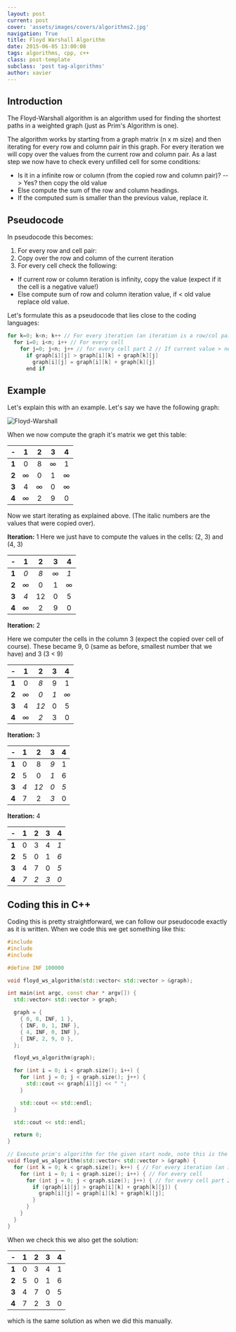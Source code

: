 ```yaml
---
layout: post
current: post
cover: 'assets/images/covers/algorithms2.jpg'
navigation: True
title: Floyd Warshall Algorithm
date: 2015-06-05 13:00:08
tags: algorithms, cpp, c++
class: post-template
subclass: 'post tag-algorithms'
author: xavier
---
```


## Introduction

The Floyd-Warshall algorithm is an algorithm used for finding the shortest paths in a weighted graph (just as Prim's Algorithm is one).

The algorithm works by starting from a graph matrix (n x m size) and then iterating for every row and column pair in this graph. For every iteration we will copy over the values from the current row and column pair. As a last step we now have to check every unfilled cell for some conditions:

* Is it in a infinite row or column (from the copied row and column pair)? --> Yes? then copy the old value
* Else compute the sum of the row and column headings.
* If the computed sum is smaller than the previous value, replace it.

## Pseudocode

In pseudocode this becomes:

1. For every row and cell pair:
1. Copy over the row and column of the current iteration
2. For every cell check the following:
* If current row or column iteration is infinity, copy the value (expect if it the cell is a negative value!)
* Else compute sum of row and column iteration value, if < old value replace old value.

Let's formulate this as a pseudocode that lies close to the coding languages:

```c
for k=0; k<n; k++ // For every iteration (an iteration is a row/col pair)
  for i=0; i<n; i++ // For every cell
    for j=0; j<n; j++ // for every cell part 2 // If current value > new value, replace
      if graph[i][j] > graph[i][k] + graph[k][j]
        graph[i][j] = graph[i][k] + graph[k][j]
      end if
```

## Example

Let's explain this with an example. Let's say we have the following graph:

![Floyd-Warshall](https://lh3.googleusercontent.com/tcxXn0qBwFLyuD5xeHFtkVwlDvIOU-sWPfFNbypJpAcVs9M_RvaOgTvMe_GKkVGvUOdoCKUxwJzqm44=w1896-h865)

When we now compute the graph it's matrix we get this table:

|-|**1**|**2**|**3**|**4**|
|:-:|:-:|:-:|:-:|:-:|
|**1**|0|8|∞|1|
|**2**|∞|0|1|∞|
|**3**|4|∞|0|∞|
|**4**|∞|2|9|0|

Now we start iterating as explained above. (The italic numbers are the values that were copied over).

**Iteration:** 1
Here we just have to compute the values in the cells: (2, 3) and (4, 3)

|-|**1**|**2**|**3**|**4**|
|:-:|:-:|:-:|:-:|:-:|
|**1**|*0*|*8*|*∞*|*1*|
|**2**|*∞*|0|1|∞|
|**3**|*4*|12|0|5|
|**4**|*∞*|2|9|0|

**Iteration:** 2

Here we computer the cells in the column 3 (expect the copied over cell of course). These became 9, 0 (same as before, smallest number that we have) and 3 (3 < 9)

|-|**1**|**2**|**3**|**4**|
|:-:|:-:|:-:|:-:|:-:|
|**1**|0|*8*|9|1|
|**2**|*∞*|*0*|*1*|*∞*|
|**3**|4|*12*|0|5|
|**4**|∞|*2*|3|0|

**Iteration:** 3

|-|**1**|**2**|**3**|**4**|
|:-:|:-:|:-:|:-:|:-:|
|**1**|0|8|*9*|1|
|**2**|5|0|*1*|6|
|**3**|*4*|*12*|*0*|*5*|
|**4**|7|2|*3*|0|

**Iteration:** 4

|-|**1**|**2**|**3**|**4**|
|:-:|:-:|:-:|:-:|:-:|
|**1**|0|3|4|*1*|
|**2**|5|0|1|*6*|
|**3**|4|7|0|*5*|
|**4**|*7*|*2*|*3*|*0*|

## Coding this in C++

Coding this is pretty straightforward, we can follow our pseudocode exactly as it is written. When we code this we get something like this:

```cpp
#include
#include
#include

#define INF 100000

void floyd_ws_algorithm(std::vector< std::vector > &graph);

int main(int argc, const char * argv[]) {
  std::vector< std::vector > graph;

  graph = {
    { 0, 8, INF, 1 },
    { INF, 0, 1, INF },
    { 4, INF, 0, INF },
    { INF, 2, 9, 0 },
  };

  floyd_ws_algorithm(graph);

  for (int i = 0; i < graph.size(); i++) {
    for (int j = 0; j < graph.size(); j++) {
      std::cout << graph[i][j] << " ";
    }

    std::cout << std::endl;
  }

  std::cout << std::endl;

  return 0;
}

// Execute prim's algorithm for the given start node, note this is the index of the graph
void floyd_ws_algorithm(std::vector< std::vector > &graph) {
  for (int k = 0; k < graph.size(); k++) { // For every iteration (an iteration is a row/col pair)
    for (int i = 0; i < graph.size(); i++) { // For every cell
      for (int j = 0; j < graph.size(); j++) { // for every cell part 2 // If current value > new value, replace
        if (graph[i][j] > graph[i][k] + graph[k][j]) {
          graph[i][j] = graph[i][k] + graph[k][j];
        }
      }
    }
  }
}
```

When we check this we also get the solution:

|-|**1**|**2**|**3**|**4**|
|:-:|:-:|:-:|:-:|:-:|
|**1**|0|3|4|1|
|**2**|5|0|1|6|
|**3**|4|7|0|5|
|**4**|7|2|3|0|

which is the same solution as when we did this manually.
